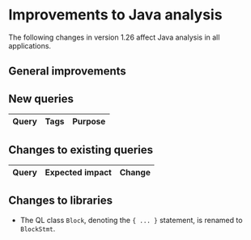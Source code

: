 # Improvements to Java analysis

The following changes in version 1.26 affect Java analysis in all applications.

## General improvements

## New queries

| **Query**                   | **Tags**  | **Purpose**                                                        |
|-----------------------------|-----------|--------------------------------------------------------------------|


## Changes to existing queries

| **Query**                    | **Expected impact**    | **Change**                        |
|------------------------------|------------------------|-----------------------------------|


## Changes to libraries

* The QL class `Block`, denoting the `{ ... }` statement, is renamed to `BlockStmt`.
